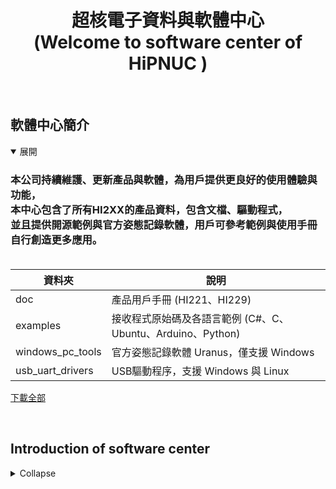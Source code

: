 <h1 align="center">超核電子資料與軟體中心<br>
(Welcome to software center of HiPNUC )
</h1>
<br>


## 軟體中心簡介
<details markdown="1" open="">
<summary>展開</summary>
<h3> 
本公司持續維護、更新產品與軟體，為用戶提供更良好的使用體驗與功能，<br>
本中心包含了所有HI2XX的產品資料，包含文檔、驅動程式，<br>
並且提供開源範例與官方姿態記錄軟體，用戶可參考範例與使用手冊自行創造更多應用。<br>
<br>
</h3>

| 資料夾            | 說明               |
| ---------------- | ------------------ |
| doc              | 產品用戶手冊 (HI221、HI229)       |
| examples         | 接收程式原始碼及各語言範例 (C#、C、Ubuntu、Arduino、Python) |
| windows_pc_tools | 官方姿態記錄軟體 Uranus，僅支援 Windows             |
| usb_uart_drivers | USB驅動程序，支援 Windows 與 Linux      |

[下載全部](https://github.com/hipnuc/products/archive/master.zip)
</details>

<br>

## Introduction of software center
<details markdown="1">
<summary>Collapse</summary>
<h3> 
HiPNUC keeps maintaining products and softwares to provide better user experience, <br>
The following provides open-source examples and official attitude recording software. Users can create more applications by using examples and user manuals. <br>
<br>
</h3>

| Folder           | Description                              |
| ---------------- | ---------------------------------------- |
| doc              | User Guide                               |
| examples         | Simple example of data receiving |
| hardware         | Hardware documentation                   |
| windows_pc_tools | Uranus software for Windows               |
| usb_uart_drivers | USB drivers for Windows and Linux        |

[Download All](https://github.com/hipnuc/products/archive/master.zip)
</details>
